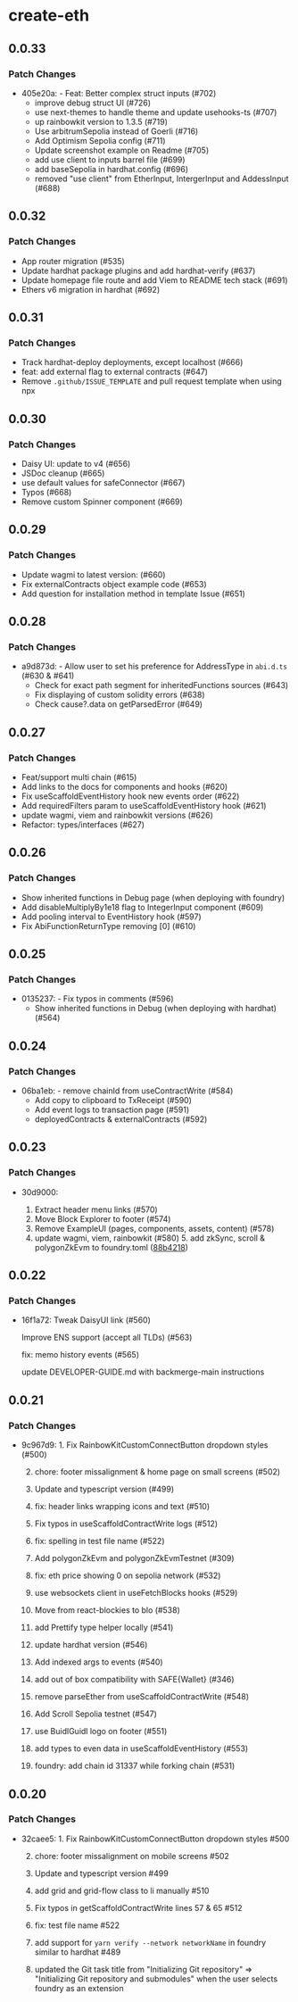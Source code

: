 # create-eth

## 0.0.33

### Patch Changes

- 405e20a: - Feat: Better complex struct inputs (#702)
  - improve debug struct UI (#726)
  - use next-themes to handle theme and update usehooks-ts (#707)
  - up rainbowkit version to 1.3.5 (#719)
  - Use arbitrumSepolia instead of Goerli (#716)
  - Add Optimism Sepolia config (#711)
  - Update screenshot example on Readme (#705)
  - add use client to inputs barrel file (#699)
  - add baseSepolia in hardhat.config (#696)
  - removed "use client" from EtherInput, IntergerInput and AddessInput (#688)

## 0.0.32

### Patch Changes

- App router migration (#535)
- Update hardhat package plugins and add hardhat-verify (#637)
- Update homepage file route and add Viem to README tech stack (#691)
- Ethers v6 migration in hardhat (#692)

## 0.0.31

### Patch Changes

- Track hardhat-deploy deployments, except localhost (#666)
- feat: add external flag to external contracts (#647)
- Remove `.github/ISSUE_TEMPLATE` and pull request template when using npx

## 0.0.30

### Patch Changes

- Daisy UI: update to v4 (#656)
- JSDoc cleanup (#665)
- use default values for safeConnector (#667)
- Typos (#668)
- Remove custom Spinner component (#669)

## 0.0.29

### Patch Changes

- Update wagmi to latest version: (#660)
- Fix externalContracts object example code (#653)
- Add question for installation method in template Issue (#651)

## 0.0.28

### Patch Changes

- a9d873d: - Allow user to set his preference for AddressType in `abi.d.ts` (#630 & #641)
  - Check for exact path segment for inheritedFunctions sources (#643)
  - Fix displaying of custom solidity errors (#638)
  - Check cause?.data on getParsedError (#649)

## 0.0.27

### Patch Changes

- Feat/support multi chain (#615)
- Add links to the docs for components and hooks (#620)
- Fix useScaffoldEventHistory hook new events order (#622)
- Add requiredFilters param to useScaffoldEventHistory hook (#621)
- update wagmi, viem and rainbowkit versions (#626)
- Refactor: types/interfaces (#627)

## 0.0.26

### Patch Changes

- Show inherited functions in Debug page (when deploying with foundry)
- Add disableMultiplyBy1e18 flag to IntegerInput component (#609)
- Add pooling interval to EventHistory hook (#597)
- Fix AbiFunctionReturnType removing [0] (#610)

## 0.0.25

### Patch Changes

- 0135237: - Fix typos in comments (#596)
  - Show inherited functions in Debug (when deploying with hardhat) (#564)

## 0.0.24

### Patch Changes

- 06ba1eb: - remove chainId from useContractWrite (#584)
  - Add copy to clipboard to TxReceipt (#590)
  - Add event logs to transaction page (#591)
  - deployedContracts & externalContracts (#592)

## 0.0.23

### Patch Changes

- 30d9000:

  1. Extract header menu links (#570)
  2. Move Block Explorer to footer (#574)
  3. Remove ExampleUI (pages, components, assets, content) (#578)
  4. update wagmi, viem, rainbowkit (#580) 5. add zkSync, scroll & polygonZkEvm to foundry.toml ([88b4218](https://github.com/scaffold-eth/scaffold-eth-2/pull/582/commits/88b421860a5260d2c8ad4877adaf07c1d667f2b6))

## 0.0.22

### Patch Changes

- 16f1a72: Tweak DaisyUI link (#560)

  Improve ENS support (accept all TLDs) (#563)

  fix: memo history events (#565)

  update DEVELOPER-GUIDE.md with backmerge-main instructions

## 0.0.21

### Patch Changes

- 9c967d9: 1. Fix RainbowKitCustomConnectButton dropdown styles (#500)

  2. chore: footer missalignment & home page on small screens (#502)

  3. Update and typescript version (#499)

  4. fix: header links wrapping icons and text (#510)

  5. Fix typos in useScaffoldContractWrite logs (#512)

  6. fix: spelling in test file name (#522)

  7. Add polygonZkEvm and polygonZkEvmTestnet (#309)

  8. fix: eth price showing 0 on sepolia network (#532)

  9. use websockets client in useFetchBlocks hooks (#529)

  10. Move from react-blockies to blo (#538)

  11. add Prettify type helper locally (#541)

  12. update hardhat version (#546)

  13. Add indexed args to events (#540)

  14. add out of box compatibility with SAFE{Wallet} (#346)

  15. remove parseEther from useScaffoldContractWrite (#548)

  16. Add Scroll Sepolia testnet (#547)

  17. use BuidlGuidl logo on footer (#551)

  18. add types to even data in useScaffoldEventHistory (#553)

  19. foundry: add chain id 31337 while forking chain (#531)

## 0.0.20

### Patch Changes

- 32caee5: 1. Fix RainbowKitCustomConnectButton dropdown styles #500

  2. chore: footer missalignment on mobile screens #502

  3. Update and typescript version #499

  4. add grid and grid-flow class to li manually #510

  5. Fix typos in getScaffoldContractWrite lines 57 & 65 #512

  6. fix: test file name #522

  7. add support for `yarn verify --network networkName` in foundry similar to hardhat #489

  8. updated the Git task title from "Initializing Git repository" => "Initializing Git repository and submodules" when the user selects foundry as an extension
